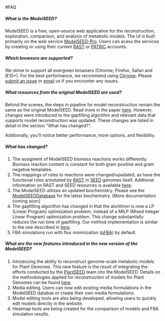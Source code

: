 #FAQ

##### What is the ModelSEED?

ModelSEED is a free, open-source web application for the reconstruction, exploration, comparison, and analysis of metabolic models.  The UI is built primarily on the web service <a href="https://github.com/ModelSEED/ProbModelSEED" target="_blank">ModelSEED-Pro</a>.  Users can acess the services by creating or using their current <a href="http://rast.nmpdr.org/" target="_blank">RAST</a> or <a href="https://www.patricbrc.org/portal/portal/patric/Home">PATRIC</a> accounts.


##### Which browsers are supported?

We strive to support all evergreen browsers (Chrome, Firefox, Safari and IE10+).  For the best performance, we recommend using <a href="https://www.google.com/chrome/browser/desktop/">Chrome</a>.  Please <a href="https://github.com/ModelSEED/ModelSEED-UI/issues">submit an issue</a> or <a href="mailto:nconrad@anl.gov">email</a> us if you encounter any issues.


##### What resources from the original ModelSEED are used?

Behind the scenes, the steps in pipeline for model reconstruction remain the same as the original ModelSEED. Read more in the paper <a href="http://www.nature.com/nbt/journal/v28/n9/full/nbt.1672.html" target="_blank">here</a>.  However, changes were introduced to the gapfilling algorithm and relevant data that supports model reconstruction was updated. These changes are listed in detail in the section "What has changed?".

Addtionally, you'll notice better performance, more options, and flexibility.


##### What has changed?

1. The assigment of ModelSEED biomass reactions works differently. Biomass reaction content is constant for both gram positive and gram negative templates.
2. The mappings of roles to reactions were changed/upadated, as have the functional roles annotated by <a href="http://rast.nmpdr.org/" target="_blank">RAST</a> in <a href="http://pubseed.theseed.org/" target="_blank">SEED</a> genomes itself. Addtional information on RAST and SEED resources is available <a href="http://nar.oxfordjournals.org/content/early/2013/11/29/nar.gkt1226.full">here</a>.
3. The ModelSEED utilizes an updated biochemistry.  Please see the [ModelSEEDDatabase](https://github.com/ModelSEED/ProbModelSEED) for the latest biochemistry. [More documentation coming soon]
4. The gapfilling algorithm has changed in that the alorithmn is now a LP (Linear Program) optimization problem, instead of a MILP (Mixed Integer Linear Program) optimization problem.  This change substantially reduces the run time of gapfilling. Our method implementation is similar to the one described in <a href="http://www.biomedcentral.com/1471-2105/15/225" target="_blank">here</a>.
5. FBA simulations run with flux minimization (<a href="http://msb.embopress.org/content/6/1/390" target="_blank">pFBA</a>) by default.


##### What are the new features introduced in the new version of the ModelSEED?

1. Introducing the ability to reconstruct genome-scale metabolic models for Plant Genomes. This new feature is the result of integrating the efforts conducted by the <a href="http://bioseed.mcs.anl.gov/~seaver/FIG/seedviewer.cgi?page=PlantSEED" target="_blank">PlantSEED</a> team into the ModelSEED. Details on the methodologies applied for reconstruction of models for Plant Genomes can be found <a href="http://www.pnas.org/content/111/26/9645.full" target="_blank">here</a>.
2. Media editing. Users can now edit existing media formulations in the ModelSEED databse or create their own media formulations.
3. Model editing tools are also being developed, allowing users to quickly edit models directly in the website.
4. Heatmap tools are being created for the comparison of models and FBA simulation results.





